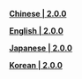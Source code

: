 **[Chinese | 2.0.0](https://autopatchcn.yuanshen.com/client_app/pc_mihoyo/20210721_3aacc245ccfe47c7/Audio_Chinese_2.0.0.zip)**

**[English | 2.0.0](https://autopatchcn.yuanshen.com/client_app/pc_mihoyo/20210721_3aacc245ccfe47c7/Audio_English(US)_2.0.0.zip)**

**[Japanese | 2.0.0](https://autopatchcn.yuanshen.com/client_app/pc_mihoyo/20210721_3aacc245ccfe47c7/Audio_Japanese_2.0.0.zip)**

**[Korean | 2.0.0](https://autopatchcn.yuanshen.com/client_app/pc_mihoyo/20210721_3aacc245ccfe47c7/Audio_Korean_2.0.0.zip)**
